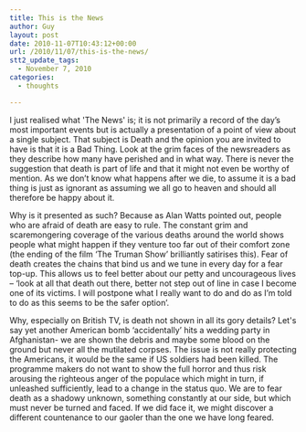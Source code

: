 ```yaml
---
title: This is the News
author: Guy
layout: post
date: 2010-11-07T10:43:12+00:00
url: /2010/11/07/this-is-the-news/
stt2_update_tags:
  - November 7, 2010
categories:
  - thoughts

---
```

I just realised what 'The News' is; it is not primarily a record of the day&#8217;s most important events but is actually a presentation of a point of view about a single subject. That subject is Death and the opinion you are invited to have is that it is a Bad Thing. Look at the grim faces of the newsreaders as they describe how many have perished and in what way. There is never the suggestion that death is part of life and that it might not even be worthy of mention. As we don&#8217;t know what happens after we die, to assume it is a bad thing is just as ignorant as assuming we all go to heaven and should all therefore be happy about it.

Why is it presented as such? Because as Alan Watts pointed out, people who are afraid of death are easy to rule. The constant grim and scaremongering coverage of the various deaths around the world shows people what might happen if they venture too far out of their comfort zone (the ending of the film &#8216;The Truman Show&#8217; brilliantly satirises this). Fear of death creates the chains that bind us and we tune in every day for a fear top-up. This allows us to feel better about our petty and uncourageous lives &#8211; &#8216;look at all that death out there, better not step out of line in case I become one of its victims. I will postpone what I really want to do and do as I&#8217;m told to do as this seems to be the safer option&#8217;.

Why, especially on British TV, is death not shown in all its gory details? Let's say yet another American bomb &#8216;accidentally&#8217; hits a wedding party in Afghanistan- we are shown the debris and maybe some blood on the ground but never all the mutilated corpses. The issue is not really protecting the Americans, it would be the same if US soldiers had been killed. The programme makers do not want to show the full horror and thus risk arousing the righteous anger of the populace which might in turn, if unleashed sufficiently, lead to a change in the status quo. We are to fear death as a shadowy unknown, something constantly at our side, but which must never be turned and faced. If we did face it, we might discover a different countenance to our gaoler than the one we have long feared.
